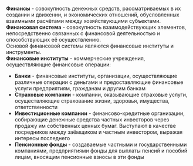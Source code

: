 **Финансы** - совокупность денежных средств, рассматриваемых в их создании и движении, и экономических отношений, обусловленных взаимными расчётами между хозяйствующими субъектами.  
**Финансовая система** - совокупность взаимодействующих элементов, непосредственно связанных с финансовой деятельностью и способствующих её осуществлению.  
Основой финансовой системы являются финансовые институты и инструменты.  
**Финансовые институты** - коммерческие учреждения, осуществляющие финансовые операции:
- **Банки** - финансовые институты, организации, осуществляющие различные операции с деньгами и предоставляющие финансовые услуги предприятиям, гражданам и другим банкам
- **Страховые компании** - компании, оказывающие страховые услуги, осуществляющие страхование жизни, здоровья, имущества, ответственности
- **Инвестиционные компании** - финансово-кредитные организации, собирающие денежные средства частных инвесторов через продажу им собственных ценных бумаг. Выступают в качестве посредников между заёмщиком и частным инвестором, выражая интересы последнего
- **Пенсионные фонды** - создаваемые частными и государственными компаниями, предприятиями фонды для выплаты пенсий и пособий лицам, вносящим пенсионные взносы в эти фонды
  
